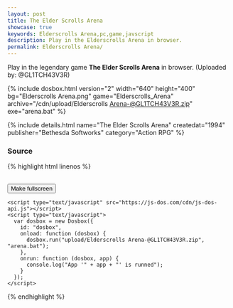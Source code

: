 ```yaml
---
layout: post
title: The Elder Scrolls Arena
showcase: true
keywords: Elderscrolls Arena,pc,game,javscript
description: Play in the Elderscrolls Arena in browser.
permalink: Elderscrolls Arena/
---
```


Play in the legendary game **The Elder Scrolls Arena** in browser. (Uploaded by: @GL1TCH43V3R)

{% include dosbox.html version="2" width="640" height="400" bg="Elderscrolls Arena.png" game="Elderscrolls_Arena" archive="/cdn/upload/Elderscrolls Arena-@GL1TCH43V3R.zip" exe="arena.bat" %}

<!--more-->

{% include details.html name="The Elder Scrolls Arena" createdat="1994" publisher="Bethesda Softworks" category="Action RPG" %}



### Source

{% highlight html linenos %}
<!doctype html>
<html lang="en-us">
  <head>
    <meta charset="utf-8">
    <meta http-equiv="Content-Type" content="text/html; charset=utf-8">
    <title>Elderscrolls Arena</title>
    <style type="text/css">
      .dosbox-container { width: 640px; height: 400px; }
      .dosbox-container > .dosbox-overlay { background: url(https://js-dos.com/cdn/Elderscrolls Arena.png); }
    </style>
  </head>
  <body>
    <div id="dosbox"></div>
    <br/>
    <button onclick="dosbox.requestFullScreen();">Make fullscreen</button>
    
    <script type="text/javascript" src="https://js-dos.com/cdn/js-dos-api.js"></script>
    <script type="text/javascript">
      var dosbox = new Dosbox({
        id: "dosbox",
        onload: function (dosbox) {
          dosbox.run("upload/Elderscrolls Arena-@GL1TCH43V3R.zip", "arena.bat");
        },
        onrun: function (dosbox, app) {
          console.log("App '" + app + "' is runned");
        }
      });
    </script>
  </body>
</html>
{% endhighlight %}
